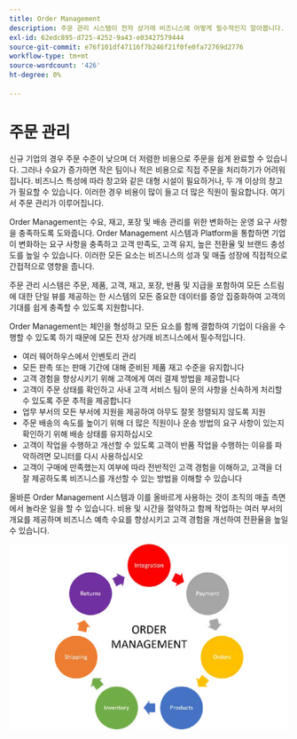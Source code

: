 ```yaml
---
title: Order Management
description: 주문 관리 시스템이 전자 상거래 비즈니스에 어떻게 필수적인지 알아봅니다.
exl-id: 62edc895-d725-4252-9a43-e03427579444
source-git-commit: e76f101df47116f7b246f21f0fe0fa72769d2776
workflow-type: tm+mt
source-wordcount: '426'
ht-degree: 0%

---
```


# 주문 관리

신규 기업의 경우 주문 수준이 낮으며 더 저렴한 비용으로 주문을 쉽게 완료할 수 있습니다. 그러나 수요가 증가하면 작은 팀이나 적은 비용으로 직접 주문을 처리하기가 어려워집니다. 비즈니스 특성에 따라 창고와 같은 대형 시설이 필요하거나, 두 개 이상의 창고가 필요할 수 있습니다. 이러한 경우 비용이 많이 들고 더 많은 직원이 필요합니다. 여기서 주문 관리가 이루어집니다.

Order Management는 수요, 재고, 포장 및 배송 관리를 위한 변화하는 운영 요구 사항을 충족하도록 도와줍니다. Order Management 시스템과 Platform을 통합하면 기업이 변화하는 요구 사항을 충족하고 고객 만족도, 고객 유지, 높은 전환율 및 브랜드 충성도를 높일 수 있습니다. 이러한 모든 요소는 비즈니스의 성과 및 매출 성장에 직접적으로 간접적으로 영향을 줍니다.

주문 관리 시스템은 주문, 제품, 고객, 재고, 포장, 반품 및 지급을 포함하여 모든 스트림에 대한 단일 뷰를 제공하는 한 시스템의 모든 중요한 데이터를 중앙 집중화하여 고객의 기대를 쉽게 충족할 수 있도록 지원합니다.

Order Management는 체인을 형성하고 모든 요소를 함께 결합하여 기업이 다음을 수행할 수 있도록 하기 때문에 모든 전자 상거래 비즈니스에서 필수적입니다.

- 여러 웨어하우스에서 인벤토리 관리
- 모든 판촉 또는 판매 기간에 대해 준비된 제품 재고 수준을 유지합니다
- 고객 경험을 향상시키기 위해 고객에게 여러 결제 방법을 제공합니다
- 고객이 주문 상태를 확인하고 사내 고객 서비스 팀이 문의 사항을 신속하게 처리할 수 있도록 주문 추적을 제공합니다
- 업무 부서의 모든 부서에 지원을 제공하여 아무도 잘못 정렬되지 않도록 지원
- 주문 배송의 속도를 높이기 위해 더 많은 직원이나 운송 방법의 요구 사항이 있는지 확인하기 위해 배송 상태를 유지하십시오
- 고객이 작업을 수행하고 개선할 수 있도록 고객이 반품 작업을 수행하는 이유를 파악하려면 모니터를 다시 사용하십시오
- 고객이 구매에 만족했는지 여부에 따라 전반적인 고객 경험을 이해하고, 고객을 더 잘 제공하도록 비즈니스를 개선할 수 있는 방법을 이해할 수 있습니다

올바른 Order Management 시스템과 이를 올바르게 사용하는 것이 조직의 매출 측면에서 놀라운 일을 할 수 있습니다. 비용 및 시간을 절약하고 함께 작업하는 여러 부서의 개요를 제공하며 비즈니스 예측 수요를 향상시키고 고객 경험을 개선하여 전환율을 높일 수 있습니다.

![주문 관리 프로세스 다이어그램](../../assets/playbooks/order-management.png)
